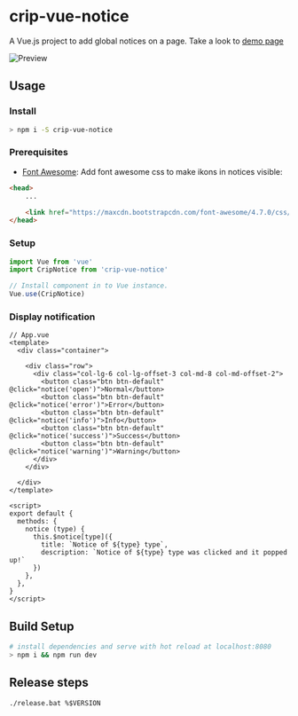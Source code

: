 # crip-vue-notice

A Vue.js project to add global notices on a page. Take a look to [demo page](http://rawgit.com/tahq69/vue-notice/master/index.html)

![Preview](http://rawgit.com/tahq69/vue-notice/master/dist/Capture.PNG)

## Usage

### Install
```bash
> npm i -S crip-vue-notice
```

### Prerequisites

- [Font Awesome](http://fontawesome.io/): Add font awesome css to make ikons in notices visible:

```html
<head>
    ...

    <link href="https://maxcdn.bootstrapcdn.com/font-awesome/4.7.0/css/font-awesome.min.css" rel="stylesheet">
</head>
```

### Setup
```javascript
import Vue from 'vue'
import CripNotice from 'crip-vue-notice'

// Install component in to Vue instance.
Vue.use(CripNotice)
```

### Display notification
```vue
// App.vue
<template>
  <div class="container">

    <div class="row">
      <div class="col-lg-6 col-lg-offset-3 col-md-8 col-md-offset-2">
        <button class="btn btn-default" @click="notice('open')">Normal</button>
        <button class="btn btn-default" @click="notice('error')">Error</button>
        <button class="btn btn-default" @click="notice('info')">Info</button>
        <button class="btn btn-default" @click="notice('success')">Success</button>
        <button class="btn btn-default" @click="notice('warning')">Warning</button>
      </div>
    </div>

  </div>
</template>

<script>
export default {
  methods: {
    notice (type) {
      this.$notice[type]({
        title: `Notice of ${type} type`,
        description: `Notice of ${type} type was clicked and it popped up!`
      })
    },
  },
}
</script>
```

## Build Setup

```bash
# install dependencies and serve with hot reload at localhost:8080
> npm i && npm run dev
```

## Release steps

```cmd
./release.bat %$VERSION
```